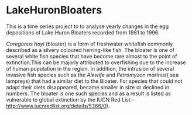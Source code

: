 # LakeHuronBloaters
This is a time series project to to analyse yearly changes in the egg depositions of Lake Huron Bloaters recorded from 1981 to 1996. 

*Coregonus hoyi* (bloater) is a form of freshwater whitefish commonly described as a silvery coloured herring-like fish. The bloater is one of several white fish species that have become rare almost to the point of extinction.This can be majorly attributed to overfishing due to the increase of human population in the region. In addition, the intrusion of several invasive fish species such as the *Alewife* and *Petromyzon marinus*( sea lampreys) that had a similar diet to the Bloater. For species that could not adapt their diets disappeared, became smaller in size or declined in numbers. The bloater is one such species and as a result is listed as vulnerable to global extinction by the IUCN Red List - http://www.iucnredlist.org/details/5366/0).
